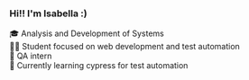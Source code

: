 ### Hi!! I'm Isabella :)

🎓 Analysis and Development of Systems<br/>
👩‍💻 Student focused on web development and test automation<br/>
💼 QA intern<br/>
📝 Currently learning cypress for test automation
